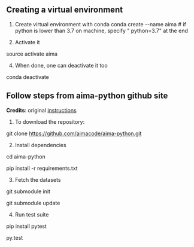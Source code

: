## Creating a virtual environment
1. Create virtual environment with conda
conda create --name aima     # if python is lower than 3.7 on machine, specify " python=3.7" at the end

2. Activate it
   
source activate aima

4. When done, one can deactivate it too

conda deactivate

## Follow steps from aima-python github site
**Credits**: original [instructions](https://github.com/aimacode/aima-python)
1. To download the repository:
   
git clone https://github.com/aimacode/aima-python.git

2. Install dependencies

cd aima-python

pip install -r requirements.txt

3. Fetch the datasets 

git submodule init

git submodule update

4. Run  test suite

pip install pytest

py.test

